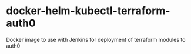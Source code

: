 # docker-helm-kubectl-terraform-auth0
Docker image to use with Jenkins for deployment of terraform modules to auth0
